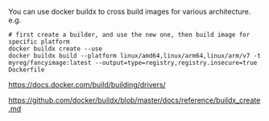 
You can use docker buildx to cross build images for various architecture. e.g.

```
# first create a builder, and use the new one, then build image for specific platform
docker buildx create --use
docker buildx build --platform linux/amd64,linux/arm64,linux/arm/v7 -t myreg/fancyimage:latest --output=type=registry,registry.insecure=true Dockerfile
```

https://docs.docker.com/build/building/drivers/

https://github.com/docker/buildx/blob/master/docs/reference/buildx_create.md
